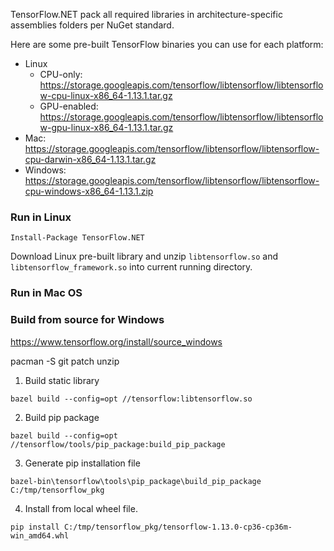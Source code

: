 TensorFlow.NET pack all required libraries in architecture-specific assemblies folders per NuGet standard.

Here are some pre-built TensorFlow binaries you can use for each platform:

- Linux
  - CPU-only: https://storage.googleapis.com/tensorflow/libtensorflow/libtensorflow-cpu-linux-x86_64-1.13.1.tar.gz
  - GPU-enabled: https://storage.googleapis.com/tensorflow/libtensorflow/libtensorflow-gpu-linux-x86_64-1.13.1.tar.gz
- Mac: https://storage.googleapis.com/tensorflow/libtensorflow/libtensorflow-cpu-darwin-x86_64-1.13.1.tar.gz
- Windows: https://storage.googleapis.com/tensorflow/libtensorflow/libtensorflow-cpu-windows-x86_64-1.13.1.zip

### Run in Linux

`Install-Package TensorFlow.NET`

Download Linux pre-built library and unzip `libtensorflow.so` and `libtensorflow_framework.so` into current running directory.

### Run in Mac OS

### Build from source for Windows

https://www.tensorflow.org/install/source_windows

pacman -S git patch unzip

1. Build static library

`bazel build --config=opt //tensorflow:libtensorflow.so`

2. Build pip package

`bazel build --config=opt //tensorflow/tools/pip_package:build_pip_package`

3. Generate pip installation file

`bazel-bin\tensorflow\tools\pip_package\build_pip_package C:/tmp/tensorflow_pkg`

4. Install from local wheel file.

`pip install C:/tmp/tensorflow_pkg/tensorflow-1.13.0-cp36-cp36m-win_amd64.whl`